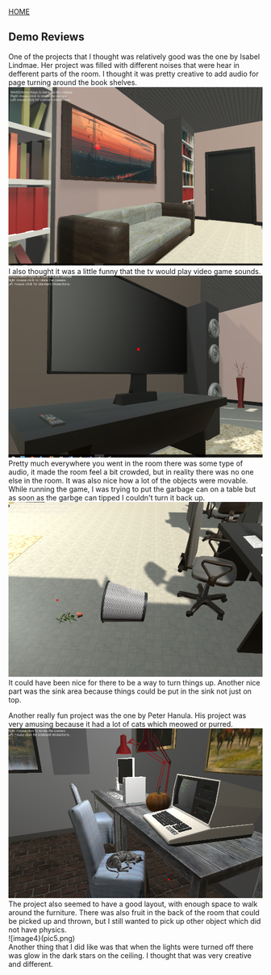 [HOME](index.md) 

## Demo Reviews  
One of the projects that I thought was relatively good was the one by Isabel Lindmae.  Her project was filled with different noises that were hear in defferent parts of the room.  I thought it was pretty creative to add audio for page turning around the book shelves.  
![image1](pic1.png)  
I also thought it was a little funny that the tv would play video game sounds.  
![image2](pic2.png)  
Pretty much everywhere you went in the room there was some type of audio, it made the room feel a bit crowded, but in reality there was no one else in the room. It was also nice how a lot of the objects were movable. While running the game, I was trying to put the garbage can on a table but as soon as the garbge can tipped I couldn't turn it back up.  
![image3](pic3.png)  
It could have been nice for there to be a way to turn things up.  Another nice part was the sink area because things could be put in the sink not just on top.    
  
Another really fun project was the one by Peter Hanula. His project was very amusing because it had a lot of cats which meowed or purred.  
![image4](pic4.png)  
The project also seemed to have a good layout, with enough space to walk around the furniture. There was also fruit in the back of the room that could be picked up and thrown, but I still wanted to pick up other object which did not have physics.  
![image4}(pic5.png)  
Another thing that I did like was that when the lights were turned off there was glow in the dark stars on the ceiling. I thought that was very creative and different.
